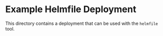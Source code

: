 # Example Helmfile Deployment

This directory contains a deployment that can be used with the `helmfile` tool.